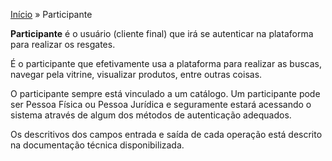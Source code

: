 [Início](/readme.md) &raquo; Participante

**Participante** é o usuário (cliente final) que irá se autenticar na plataforma para realizar os resgates. 

É o participante que efetivamente usa a plataforma para realizar as buscas, navegar pela vitrine, visualizar produtos, entre outras coisas. 

O participante sempre está vinculado a um catálogo. Um participante pode ser Pessoa Física ou Pessoa Jurídica e seguramente estará acessando o sistema através de algum dos métodos de autenticação adequados.

Os descritivos dos campos entrada e saída de cada operação está descrito na documentação técnica disponibilizada.